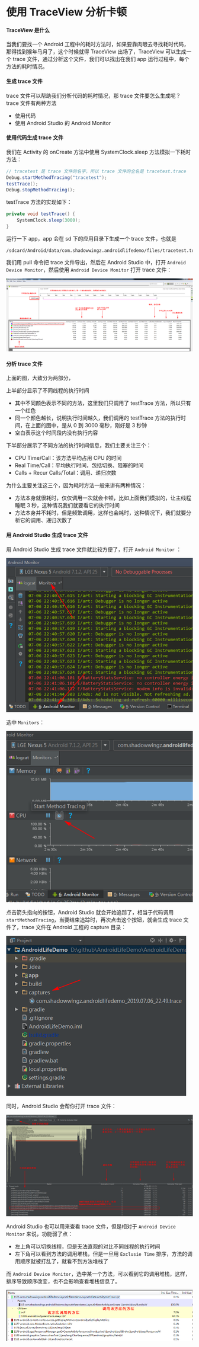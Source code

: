 # 使用 TraceView 分析卡顿

#### TraceView 是什么 ####

当我们要找一个 Android 工程中的耗时方法时，如果要靠肉眼去寻找耗时代码，那得找到猴年马月了，这个时候就得 TraceView 出场了，TraceView 可以生成一个 trace 文件，通过分析这个文件，我们可以找出在我们 app 运行过程中，每个方法的耗时情况。

#### 生成 trace 文件 ####

trace 文件可以帮助我们分析代码的耗时情况，那 trace 文件要怎么生成呢？trace 文件有两种方法

- 使用代码
- 使用 Android Studio 的 Android Monitor

#### 使用代码生成 trace 文件 ####

我们在 Activity 的 onCreate 方法中使用 SystemClock.sleep 方法模拟一下耗时方法：

```java
// tracetest 是 trace 文件的名字，所以 trace 文件的全名是 tracetest.trace
Debug.startMethodTracing("tracetest");
testTrace();
Debug.stopMethodTracing();
```

testTrace 方法的实现如下：

```java
private void testTrace() {
    SystemClock.sleep(3000);
}
```

运行一下 app，app 会在 sd 下的应用目录下生成一个 trace 文件，也就是

```
/sdcard/Android/data/com.shadowwingz.androidlifedemo/files/tracetest.trace
```

我们用 pull 命令把 trace 文件导出，然后在 Android Studio 中，打开 `Android Device Monitor`，然后使用 `Android Device Monitor` 打开 trace 文件：

![](art/1.png)

#### 分析 trace 文件 ####

上面的图，大致分为两部分，

上半部分显示了不同线程的执行时间

- 其中不同颜色表示不同的方法，这里我们只调用了 testTrace 方法，所以只有一个红色
- 同一个颜色越长，说明执行时间越久，我们调用的 testTrace 方法的执行时间，在上面的图中，是从 0 到 3000 毫秒，刚好是 3 秒钟
- 空白表示这个时间段内没有执行内容

下半部分展示了不同方法的执行时间信息，我们主要关注三个：

- CPU Time/Call：该方法平均占用 CPU 的时间
- Real Time/Call：平均执行时间，包括切换、阻塞的时间
- Calls + Recur Calls/Total：调用、递归次数

为什么主要关注这三个，因为耗时方法一般来讲有两种情况：

- 方法本身就很耗时，仅仅调用一次就会卡顿，比如上面我们模拟的，让主线程睡眠 3 秒，这种情况我们就要看它的执行时间
- 方法本身并不耗时，但是频繁调用，这样也会耗时，这种情况下，我们就要分析它的调用、递归次数了

#### 用 Android Studio 生成 trace 文件 ####

用 Android Studio 生成 trace 文件就比较方便了，打开 `Android Monitor` ：

![](art/2.png)

选中 `Monitors`：

![](art/3.png)

点击箭头指向的按钮，Android Studio 就会开始追踪了，相当于代码调用 `startMethodTracing`，当要结束追踪时，再次点击这个按钮，就会生成 trace 文件了，trace 文件在 Android 工程的 capture 目录：

![](art/4.png)

同时，Android Studio 会帮你打开 trace 文件：

![](art/5.png)

Android Studio 也可以用来查看 trace 文件，但是相对于 `Android Device Monitor` 来说，功能弱了点：

- 左上角可以切换线程，但是无法直观的对比不同线程的执行时间
- 左下角可以看到方法的调用堆栈，但是一旦用 `Exclusie Time` 排序，方法的调用顺序就被打乱了，就看不到方法堆栈了

而 `Android Device Monitor`，选中某一个方法，可以看到它的调用堆栈，这样，排序导致顺序改变，也不会影响查看堆栈信息了。

![](art/6.png)